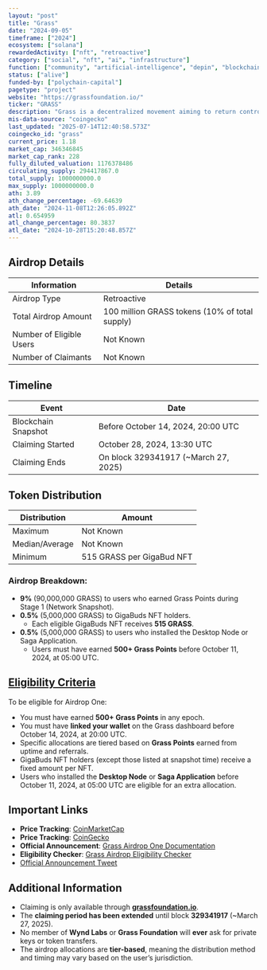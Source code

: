 ```yaml
---
layout: "post"
title: "Grass"
date: "2024-09-05"
timeframe: ["2024"]
ecosystem: ["solana"]
rewardedActivity: ["nft", "retroactive"]
category: ["social", "nft", "ai", "infrastructure"]
function: ["community", "artificial-intelligence", "depin", "blockchain"]
status: ["alive"]
funded-by: ["polychain-capital"]
pagetype: "project"
website: "https://grassfoundation.io/"
ticker: "GRASS"
description: "Grass is a decentralized movement aiming to return control of the internet to users by leveraging AI technologies."
mis-data-source: "coingecko"
last_updated: "2025-07-14T12:40:58.573Z"
coingecko_id: "grass"
current_price: 1.18
market_cap: 346346845
market_cap_rank: 228
fully_diluted_valuation: 1176378486
circulating_supply: 294417867.0
total_supply: 1000000000.0
max_supply: 1000000000.0
ath: 3.89
ath_change_percentage: -69.64639
ath_date: "2024-11-08T12:26:05.892Z"
atl: 0.654959
atl_change_percentage: 80.3837
atl_date: "2024-10-28T15:20:48.857Z"
---
```


## Airdrop Details

| Information              | Details                                        |
| ------------------------ | ---------------------------------------------- |
| Airdrop Type             | Retroactive                                    |
| Total Airdrop Amount     | 100 million GRASS tokens (10% of total supply) |
| Number of Eligible Users | Not Known                                      |
| Number of Claimants      | Not Known                                      |

## Timeline

| Event               | Date                                 |
| ------------------- | ------------------------------------ |
| Blockchain Snapshot | Before October 14, 2024, 20:00 UTC   |
| Claiming Started    | October 28, 2024, 13:30 UTC          |
| Claiming Ends       | On block 329341917 (~March 27, 2025) |

## Token Distribution

| Distribution   | Amount                    |
| -------------- | ------------------------- |
| Maximum        | Not Known                 |
| Median/Average | Not Known                 |
| Minimum        | 515 GRASS per GigaBud NFT |

### Airdrop Breakdown:

- **9%** (90,000,000 GRASS) to users who earned Grass Points during Stage 1 (Network Snapshot).
- **0.5%** (5,000,000 GRASS) to GigaBuds NFT holders.
  - Each eligible GigaBuds NFT receives **515 GRASS**.
- **0.5%** (5,000,000 GRASS) to users who installed the Desktop Node or Saga Application.
  - Users must have earned **500+ Grass Points** before October 11, 2024, at 05:00 UTC.

## [Eligibility Criteria](https://grass-foundation.gitbook.io/grass-docs/introduction/grass/grass-airdrop-one)

To be eligible for Airdrop One:

- You must have earned **500+ Grass Points** in any epoch.
- You must have **linked your wallet** on the Grass dashboard before October 14, 2024, at 20:00 UTC.
- Specific allocations are tiered based on **Grass Points** earned from uptime and referrals.
- GigaBuds NFT holders (except those listed at snapshot time) receive a fixed amount per NFT.
- Users who installed the **Desktop Node** or **Saga Application** before October 11, 2024, at 05:00 UTC are eligible for an extra allocation.

## Important Links

- **Price Tracking**: [CoinMarketCap](https://coinmarketcap.com/currencies/grass)
- **Price Tracking**: [CoinGecko](https://www.coingecko.com/en/coins/grass)
- **Official Announcement**: [Grass Airdrop One Documentation](https://grass-foundation.gitbook.io/grass-docs/introduction/grass/grass-airdrop-one)
- **Eligibility Checker**: [Grass Airdrop Eligibility Checker](https://grassfoundation.io/eligibility)
- [Official Announcement Tweet](https://x.com/getgrass_io/status/1831380995058073649?s=46)

## Additional Information

- Claiming is only available through **[grassfoundation.io](https://grassfoundation.io/claim)**.
- The **claiming period has been extended** until block **329341917** (~March 27, 2025).
- No member of **Wynd Labs** or **Grass Foundation** will **ever** ask for private keys or token transfers.
- The airdrop allocations are **tier-based**, meaning the distribution method and timing may vary based on the user’s jurisdiction.